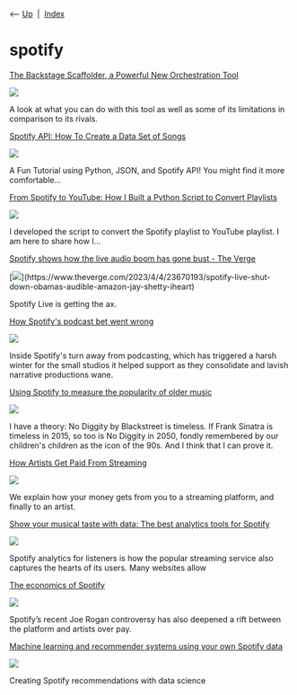 <div class="nav">

⟵ [Up](index.html)  \|  [Index](index.html)

</div>

# spotify

<div class="cards">

<div class="card">

<div class="card-title">

[The Backstage Scaffolder, a Powerful New Orchestration
Tool](https://thenewstack.io/the-backstage-scaffolder-a-powerful-new-orchestration-tool/)

</div>

<div class="card-image">

[![](https://cdn.thenewstack.io/media/2024/11/1fcffc7c-scaffolding12.jpg)](https://thenewstack.io/the-backstage-scaffolder-a-powerful-new-orchestration-tool/)

</div>

A look at what you can do with this tool as well as some of its
limitations in comparison to its rivals.

</div>

<div class="card">

<div class="card-title">

[Spotify API: How To Create a Data Set of
Songs](https://dev.to/cupofcode/spotify-api-how-to-create-a-data-set-of-songs-874)

</div>

<div class="card-image">

[![](https://media.dev.to/dynamic/image/width=1000,height=500,fit=cover,gravity=auto,format=auto/https%3A%2F%2Fdev-to-uploads.s3.amazonaws.com%2Fuploads%2Farticles%2Fbrzmurtrskt8z85px5hh.png)](https://dev.to/cupofcode/spotify-api-how-to-create-a-data-set-of-songs-874)

</div>

A Fun Tutorial using Python, JSON, and Spotify API! You might find it
more comfortable...

</div>

<div class="card">

<div class="card-title">

[From Spotify to YouTube: How I Built a Python Script to Convert
Playlists](https://dev.to/yogeshwaran01/from-spotify-to-youtube-how-i-built-a-python-script-to-convert-playlists-2h89)

</div>

<div class="card-image">

[![](https://media.dev.to/dynamic/image/width=1000,height=500,fit=cover,gravity=auto,format=auto/https%3A%2F%2Fdev-to-uploads.s3.amazonaws.com%2Fuploads%2Farticles%2Fd4d8gecosoughlsh73wd.png)](https://dev.to/yogeshwaran01/from-spotify-to-youtube-how-i-built-a-python-script-to-convert-playlists-2h89)

</div>

I developed the script to convert the Spotify playlist to YouTube
playlist. I am here to share how I...

</div>

<div class="card">

<div class="card-title">

[Spotify shows how the live audio boom has gone bust - The
Verge](https://www.theverge.com/2023/4/4/23670193/spotify-live-shut-down-obamas-audible-amazon-jay-shetty-iheart)

</div>

<div class="card-image">

[![](https://cdn.vox-cdn.com/thumbor/oaNdxtfeU3sXEbIdR2rGWZb-sd4=/0x0:2040x1360/1200x628/filters:focal(1020x680:1021x681)/cdn.vox-cdn.com/uploads/chorus_asset/file/23985252/VRG_Illo_STK130_K_Radtke_Spotify_Podcast_1.jpg)](https://www.theverge.com/2023/4/4/23670193/spotify-live-shut-down-obamas-audible-amazon-jay-shetty-iheart)

</div>

Spotify Live is getting the ax.

</div>

<div class="card">

<div class="card-title">

[How Spotify's podcast bet went
wrong](https://www.semafor.com/article/02/12/2023/how-spotifys-podcast-bet-went-wrong)

</div>

<div class="card-image">

[![](https://img.semafor.com/edd217338129f2224102d04c8e43d57e9022ee3a-1279x850.png?rect=0,93,1264,664&w=1200&h=630&q=75&auto=format)](https://www.semafor.com/article/02/12/2023/how-spotifys-podcast-bet-went-wrong)

</div>

Inside Spotify's turn away from podcasting, which has triggered a harsh
winter for the small studios it helped support as they consolidate and
lavish narrative productions wane.

</div>

<div class="card">

<div class="card-title">

[Using Spotify to measure the popularity of older
music](https://pudding.cool/2017/03/timeless/index.html)

</div>

<div class="card-image">

[![](https://pudding.cool/2017/03/timeless/css/preview.png)](https://pudding.cool/2017/03/timeless/index.html)

</div>

I have a theory: No Diggity by Blackstreet is timeless. If Frank Sinatra
is timeless in 2015, so too is No Diggity in 2050, fondly remembered by
our children's children as the icon of the 90s. And I think that I can
prove it.

</div>

<div class="card">

<div class="card-title">

[How Artists Get Paid From
Streaming](https://pudding.cool/2022/06/streaming)

</div>

<div class="card-image">

[![](https://pudding.cool/2022/06/streaming/assets/social/facebook.jpg)](https://pudding.cool/2022/06/streaming)

</div>

We explain how your money gets from you to a streaming platform, and
finally to an artist.

</div>

<div class="card">

<div class="card-title">

[Show your musical taste with data: The best analytics tools for
Spotify](https://dataconomy.com/2022/06/spotify-analytics-for-listeners)

</div>

<div class="card-image">

[![](https://dataconomy.com/wp-content/uploads/2022/06/SPOTIFY-ANALYTICS-FOR-LISTENERS-66.jpg)](https://dataconomy.com/2022/06/spotify-analytics-for-listeners)

</div>

Spotify analytics for listeners is how the popular streaming service
also captures the hearts of its users. Many websites allow

</div>

<div class="card">

<div class="card-title">

[The economics of
Spotify](https://thehustle.co/the-economics-of-spotify)

</div>

<div class="card-image">

[![](https://20627419.fs1.hubspotusercontent-na1.net/hubfs/20627419/The%20Hustle/Assets/GIFs/570349016-header.webp)](https://thehustle.co/the-economics-of-spotify)

</div>

Spotify’s recent Joe Rogan controversy has also deepened a rift between
the platform and artists over pay.

</div>

<div class="card">

<div class="card-title">

[Machine learning and recommender systems using your own Spotify
data](https://link.medium.com/pdBk12wuqgb)

</div>

<div class="card-image">

[![](https://miro.medium.com/v2/resize:fit:1200/0*MOp6jspXhhMo-uoU.png)](https://link.medium.com/pdBk12wuqgb)

</div>

Creating Spotify recommendations with data science

</div>

</div>

